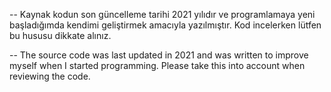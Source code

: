 -- Kaynak kodun son güncelleme tarihi 2021 yılıdır ve programlamaya yeni başladığımda kendimi geliştirmek amacıyla yazılmıştır. Kod incelerken lütfen bu hususu dikkate alınız.

-- The source code was last updated in 2021 and was written to improve myself when I started programming. Please take this into account when reviewing the code.
